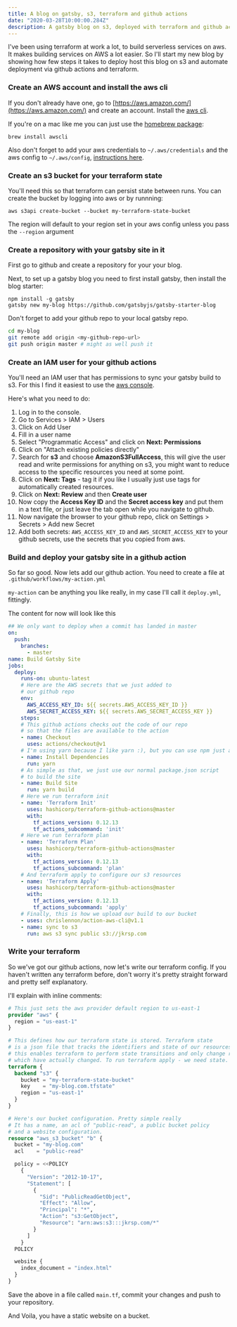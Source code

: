 ```yaml
---
title: A blog on gatsby, s3, terraform and github actions 
date: "2020-03-28T10:00:00.284Z"
description: A gatsby blog on s3, deployed with terraform and github actions.
---
```


I've been using terraform at work a lot, to build serverless services on aws. It makes building services on AWS a lot easier. So I'll start my new blog by showing how few steps it takes to deploy host this blog on s3 and automate deployment via github actions and terraform.

### Create an AWS account and install the aws cli

If you don't already have one, go to [https://aws.amazon.com/](https://aws.amazon.com/) and create an account. Install the [aws cli](https://docs.aws.amazon.com/cli/latest/userguide/install-cliv2.html).

If you're on a mac like me you can just use the [homebrew package](https://formulae.brew.sh/formula/awscli):

`brew install awscli`

Also don't forget to add your aws credentials to `~/.aws/credentials` and the aws config to `~/.aws/config`, [instructions here](https://docs.aws.amazon.com/cli/latest/userguide/cli-configure-files.html).

### Create an s3 bucket for your terraform state

You'll need this so that terraform can persist state between runs. You can create the bucket by logging into aws or by runnning:

```
aws s3api create-bucket --bucket my-terraform-state-bucket
```

The region will default to your region set in your aws config unless you pass the `--region` argument

### Create a repository with your gatsby site in it

First go to github and create a repository for your your blog.

Next, to set up a gatsby blog you need to first install gatsby, then install the blog starter:

```
npm install -g gatsby
gatsby new my-blog https://github.com/gatsbyjs/gatsby-starter-blog
```

Don't forget to add your github repo to your local gatsby repo.

```bash
cd my-blog
git remote add origin <my-github-repo-url>
git push origin master # might as well push it
```

### Create an IAM user for your github actions 

You'll need an IAM user that has permissions to sync your gatsby build to s3. For this I find it easiest to use the [aws console](https://docs.aws.amazon.com/IAM/latest/UserGuide/id_users_create.html).

Here's what you need to do:

1. Log in to the console.
2. Go to Services > IAM > Users
3. Click on Add User
4. Fill in a user name
5. Select "Programmatic Access" and click on __Next: Permissions__
6. Click on "Attach existing policies directly"
7. Search for __s3__ and choose __AmazonS3FullAccess__, this will give the user read and write permissions for anything on s3, you might want to reduce access to the specific resources you need at some point.
8. Click on __Next: Tags__ - tag it if you like I usually just use tags for automatically created resources.
9. Click on __Next: Review__ and then __Create user__
10. Now copy the __Access Key ID__ and the __Secret access key__ and put them in a text file, or just leave the tab open while you navigate to github.
11. Now navigate the browser to your github repo, click on Settings > Secrets > Add new Secret
12. Add both secrets: `AWS_ACCESS_KEY_ID` and `AWS_SECRET_ACCESS_KEY` to your github secrets, use the secrets that you copied from aws.

### Build and deploy your gatsby site in a github action

So far so good. Now lets add our github action. You need to create a file at `.github/workflows/my-action.yml`

`my-action` can be anything you like really, in my case I'll call it `deploy.yml`, fittingly.

The content for now will look like this

```yml
## We only want to deploy when a commit has landed in master
on:
  push:
    branches:
      - master
name: Build Gatsby Site
jobs:
  deploy:
    runs-on: ubuntu-latest
    # Here are the AWS secrets that we just added to
    # our github repo
    env:
      AWS_ACCESS_KEY_ID: ${{ secrets.AWS_ACCESS_KEY_ID }}
      AWS_SECRET_ACCESS_KEY: ${{ secrets.AWS_SECRET_ACCESS_KEY }}
    steps:
    # This github actions checks out the code of our repo
    # so that the files are available to the action
    - name: Checkout
      uses: actions/checkout@v1
    # I'm using yarn because I like yarn :), but you can use npm just as well
    - name: Install Dependencies
      run: yarn
    # As simple as that, we just use our normal package.json script
    # to build the site
    - name: Build Site
      run: yarn build
    # Here we run terraform init
    - name: 'Terraform Init'
      uses: hashicorp/terraform-github-actions@master
      with:
        tf_actions_version: 0.12.13
        tf_actions_subcommand: 'init'
    # Here we run terraform plan
    - name: 'Terraform Plan'
      uses: hashicorp/terraform-github-actions@master
      with:
        tf_actions_version: 0.12.13
        tf_actions_subcommand: 'plan'
    # And terraform apply to configure our s3 resources
    - name: 'Terraform Apply'
      uses: hashicorp/terraform-github-actions@master
      with:
        tf_actions_version: 0.12.13
        tf_actions_subcommand: 'apply'
    # Finally, this is how we upload our build to our bucket
    - uses: chrislennon/action-aws-cli@v1.1
    - name: sync to s3
      run: aws s3 sync public s3://jkrsp.com
```

### Write your terraform

So we've got our github actions, now let's write our terraform config. If you haven't written any terraform before, don't worry it's pretty straight forward and pretty self explanatory.

I'll explain with inline comments:

```terraform
# This just sets the aws provider default region to us-east-1
provider "aws" {
  region = "us-east-1"
}

# This defines how our terraform state is stored. Terraform state
# is a json file that tracks the identifiers and state of our resources
# this enables terraform to perform state transitions and only change resources
# which have actually changed. To run terraform apply - we need state.
terraform {
  backend "s3" {
    bucket = "my-terraform-state-bucket"
    key    = "my-blog.com.tfstate"
    region = "us-east-1"
  }
}

# Here's our bucket configuration. Pretty simple really
# It has a name, an acl of "public-read", a public bucket policy
# and a website configuration.
resource "aws_s3_bucket" "b" {
  bucket = "my-blog.com"
  acl    = "public-read"

  policy = <<POLICY
    {
      "Version": "2012-10-17",
      "Statement": [
        {
          "Sid": "PublicReadGetObject",
          "Effect": "Allow",
          "Principal": "*",
          "Action": "s3:GetObject",
          "Resource": "arn:aws:s3:::jkrsp.com/*"
        }
      ]
    }
  POLICY

  website {
    index_document = "index.html"
  }
}
```

Save the above in a file called `main.tf`, commit your changes and push to your repository.

And Voila, you have a static website on a bucket.
